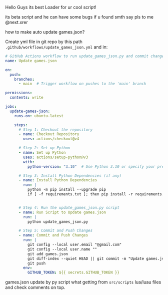 Hello Guys its best Loader for ur cool script!

its beta script and he can have some bugs if u found smth say pls to me @next.xrer

how to make auto update games.json?

Create yml file in git repo by this path `.github/workflows/update_games_json.yml` and in:
```yml
# GitHub Actions workflow to run update_games_json.py and commit changes
name: Update games.json

on:
  push:
    branches:
      - main  # Trigger workflow on pushes to the 'main' branch

permissions:
  contents: write

jobs:
  update-games-json:
    runs-on: ubuntu-latest

    steps:
      # Step 1: Checkout the repository
      - name: Checkout Repository
        uses: actions/checkout@v4

      # Step 2: Set up Python
      - name: Set up Python
        uses: actions/setup-python@v3
        with:
          python-version: "3.10"  # Use Python 3.10 or specify your preferred version

      # Step 3: Install Python Dependencies (if any)
      - name: Install Python Dependencies
        run: |
          python -m pip install --upgrade pip
          if [ -f requirements.txt ]; then pip install -r requirements.txt; fi


      # Step 4: Run the update_games_json.py script
      - name: Run Script to Update games.json
        run: |
          python update_games_json.py

      # Step 5: Commit and Push Changes
      - name: Commit and Push Changes
        run: |
          git config --local user.email "@gmail.com"
          git config --local user.name ""
          git add games.json
          git diff-index --quiet HEAD || git commit -m "Update games.json"
          git push
        env:
          GITHUB_TOKEN: ${{ secrets.GITHUB_TOKEN }}
```


games.json update by py script what getting from `src/scripts` lua/luau files and check comments on top.
